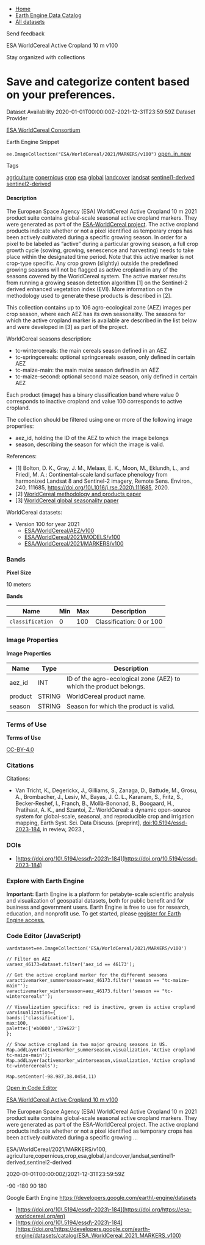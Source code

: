 



* [Home](https://developers.google.com/)
* [Earth Engine Data Catalog](https://developers.google.com/earth-engine/datasets)
* [All datasets](https://developers.google.com/earth-engine/datasets/catalog)





 
 
 Send feedback
 
 

ESA WorldCereal Active Cropland 10 m v100


 
 Stay organized with collections
 

 
 Save and categorize content based on your preferences.
===========================================================================================================================================








Dataset Availability
2020\-01\-01T00:00:00Z–2021\-12\-31T23:59:59Z
Dataset Provider


[ESA WorldCereal Consortium](https://esa-worldcereal.org/en)



Earth Engine Snippet


`ee.ImageCollection("ESA/WorldCereal/2021/MARKERS/v100")` 
[open\_in\_new](https://code.earthengine.google.com/?scriptPath=Examples:Datasets/ESA/ESA_WorldCereal_2021_MARKERS_v100)





Tags


[agriculture](/earth-engine/datasets/tags/agriculture)
[copernicus](/earth-engine/datasets/tags/copernicus)
[crop](/earth-engine/datasets/tags/crop)
[esa](/earth-engine/datasets/tags/esa)
[global](/earth-engine/datasets/tags/global)
[landcover](/earth-engine/datasets/tags/landcover)
[landsat](/earth-engine/datasets/tags/landsat)
[sentinel1\-derived](/earth-engine/datasets/tags/sentinel1-derived)
[sentinel2\-derived](/earth-engine/datasets/tags/sentinel2-derived)








#### Description



The European Space Agency (ESA) WorldCereal Active Cropland 10 m 2021
product suite contains global\-scale seasonal active cropland markers. They
were generated as part of the
[ESA\-WorldCereal project](https://esa-worldcereal.org/). The active cropland
products indicate whether or not a pixel identified as temporary crops has
been actively cultivated during a specific growing season. In order for a
pixel to be labeled as “active” during a particular growing season, a full
crop growth cycle (sowing, growing, senescence and harvesting) needs to take
place within the designated time period. Note that this active marker is not
crop\-type specific. Any crop grown (slightly) outside the predefined growing
seasons will not be flagged as active cropland in any of the seasons covered
by the WorldCereal system. The active marker results from running a growing
season detection algorithm \[1] on the Sentinel\-2 derived enhanced vegetation
index (EVI). More information on the methodology used to generate these
products is described in \[2].


This collection contains up to 106 agro\-ecological zone (AEZ) images per
crop season, where each AEZ has its own seasonality. The seasons for which
the active cropland marker is available are described in the list below and
were developed in \[3] as part of the project.


WorldCereal seasons description:


* tc\-wintercereals: the main cereals season defined in an AEZ
* tc\-springcereals: optional springcereals season, only defined in certain
AEZ
* tc\-maize\-main: the main maize season defined in an AEZ
* tc\-maize\-second: optional second maize season, only defined in certain AEZ


Each product (image) has a binary classification band where value 0
corresponds to inactive cropland and value 100 corresponds to active
cropland.


The collection should be filtered using one or more of the following image
properties:


* aez\_id, holding the ID of the AEZ to which the image belongs
* season, describing the season for which the image is valid.


References:


* \[1] Bolton, D. K., Gray, J. M., Melaas, E. K., Moon, M., Eklundh, L., and
Friedl, M. A.: Continental\-scale land surface phenology from harmonized
Landsat 8 and Sentinel\-2 imagery, Remote Sens. Environ., 240, 111685,
https://doi.org/10\.1016/j.rse.2020\.111685, 2020\.
* \[2] [WorldCereal methodology and products paper](https://doi.org/10.5194/essd-2023-184)
* \[3] [WorldCereal global seasonality paper](https://doi.org/10.1080/15481603.2022.2079273)


WorldCereal datasets:


* Version 100 for year 2021
	+ [ESA/WorldCereal/AEZ/v100](/earth-engine/datasets/catalog/ESA_WorldCereal_AEZ_v100)
	+ [ESA/WorldCereal/2021/MODELS/v100](/earth-engine/datasets/catalog/ESA_WorldCereal_2021_MODELS_v100)
	+ [ESA/WorldCereal/2021/MARKERS/v100](/earth-engine/datasets/catalog/ESA_WorldCereal_2021_MARKERS_v100)





### Bands



**Pixel Size**
  
10 meters



**Bands**




| Name | Min | Max | Description |
| --- | --- | --- | --- |
| `classification` | 0 | 100 | Classification: 0 or 100 |




### Image Properties


**Image Properties**




| Name | Type | Description |
| --- | --- | --- |
| aez\_id | INT | ID of the agro\-ecological zone (AEZ) to which the product belongs. |
| product | STRING | WorldCereal product name. |
| season | STRING | Season for which the product is valid. |




### Terms of Use


**Terms of Use**


[CC\-BY\-4\.0](https://spdx.org/licenses/CC-BY-4.0.html)




### Citations



Citations:
* Van Tricht, K., Degerickx, J., Gilliams, S., Zanaga, D., Battude, M., Grosu,
A., Brombacher, J., Lesiv, M., Bayas, J. C. L., Karanam, S., Fritz, S.,
Becker\-Reshef, I., Franch, B., Mollà\-Bononad, B., Boogaard, H., Pratihast,
A. K., and Szantoi, Z.: WorldCereal: a dynamic open\-source system for
global\-scale, seasonal, and reproducible crop and irrigation mapping, Earth
Syst. Sci. Data Discuss. \[preprint],
[doi:10\.5194/essd\-2023\-184](https://doi.org/10.5194/essd-2023-184), in
review, 2023\.,





### DOIs


* [https://doi.org/10\.5194/essd\-2023\-184](https://doi.org/10.5194/essd-2023-184)




### Explore with Earth Engine


**Important:** 
 Earth Engine is a platform for petabyte\-scale scientific analysis and visualization of
 geospatial datasets, both for public benefit and for business and government users.
 Earth Engine is free to use for research, education, and nonprofit use. To get started, please
 [register for Earth Engine access.](https://console.cloud.google.com/earth-engine)



### Code Editor (JavaScript)



```
vardataset=ee.ImageCollection('ESA/WorldCereal/2021/MARKERS/v100')

// Filter on AEZ
varaez_46173=dataset.filter('aez_id == 46173');

// Get the active cropland marker for the different seasons
varactivemarker_summerseason=aez_46173.filter('season == "tc-maize-main"');
varactivemarker_winterseason=aez_46173.filter('season == "tc-wintercereals"');

// Visualization specifics: red is inactive, green is active cropland
varvisualization={
bands:['classification'],
max:100,
palette:['eb0000','37e622']
};

// Show active cropland in two major growing seasons in US.
Map.addLayer(activemarker_summerseason,visualization,'Active cropland tc-maize-main');
Map.addLayer(activemarker_winterseason,visualization,'Active cropland tc-wintercereals');

Map.setCenter(-98.987,38.0454,11)
```



[Open in Code Editor](https://code.earthengine.google.com/?scriptPath=Examples:Datasets/ESA/ESA_WorldCereal_2021_MARKERS_v100)


[ESA WorldCereal Active Cropland 10 m v100](/earth-engine/datasets/catalog/ESA_WorldCereal_2021_MARKERS_v100)

The European Space Agency (ESA) WorldCereal Active Cropland 10 m 2021 product suite contains global\-scale seasonal active cropland markers. They were generated as part of the ESA\-WorldCereal project. The active cropland products indicate whether or not a pixel identified as temporary crops has been actively cultivated during a specific growing …

 ESA/WorldCereal/2021/MARKERS/v100,
 agriculture,copernicus,crop,esa,global,landcover,landsat,sentinel1\-derived,sentinel2\-derived

2020\-01\-01T00:00:00Z/2021\-12\-31T23:59:59Z



 \-90 \-180 90 180
 



Google Earth Engine
https://developers.google.com/earth\-engine/datasets

* [https://doi.org/10\.5194/essd\-2023\-184](https://doi.org/https://esa-worldcereal.org/en)
* [https://doi.org/10\.5194/essd\-2023\-184](https://doi.org/https://developers.google.com/earth-engine/datasets/catalog/ESA_WorldCereal_2021_MARKERS_v100)










